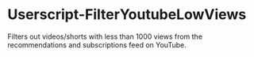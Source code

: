 # Userscript-FilterYoutubeLowViews
Filters out videos/shorts with less than 1000 views from the recommendations and subscriptions feed on YouTube.
